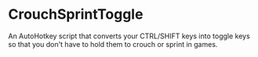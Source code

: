 # CrouchSprintToggle
An AutoHotkey script that converts your CTRL/SHIFT keys into toggle keys so that you don't have to hold them to crouch or sprint in games.
